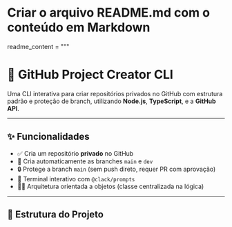 # Criar o arquivo README.md com o conteúdo em Markdown

readme_content = """
# 🚀 GitHub Project Creator CLI

Uma CLI interativa para criar repositórios privados no GitHub com estrutura padrão e proteção de branch, utilizando **Node.js**, **TypeScript**, e a **GitHub API**.

---

## ✨ Funcionalidades

- ✅ Cria um repositório **privado** no GitHub
- 🌱 Cria automaticamente as branches `main` e `dev`
- 🔒 Protege a branch `main` (sem push direto, requer PR com aprovação)
- 🧠 Terminal interativo com `@clack/prompts`
- 👨‍💻 Arquitetura orientada a objetos (classe centralizada na lógica)

---

## 📁 Estrutura do Projeto

